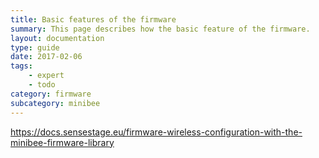 ```yaml
---
title: Basic features of the firmware
summary: This page describes how the basic feature of the firmware.
layout: documentation
type: guide
date: 2017-02-06
tags: 
    - expert
    - todo
category: firmware
subcategory: minibee
---
```


https://docs.sensestage.eu/firmware-wireless-configuration-with-the-minibee-firmware-library

